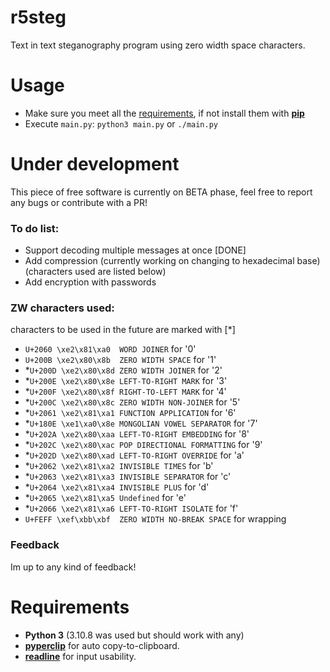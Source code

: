 # r5steg
Text in text steganography program using zero width space characters.

# Usage
- Make sure you meet all the [requirements](https://github.com/byru55o/r5steg#requirements), if not install them with [**pip**](https://pypi.org/project/pip/)
- Execute `main.py`: `python3 main.py` or `./main.py`


# Under development
This piece of free software is currently on BETA phase, feel free to report any bugs or contribute with a PR!
### To do list:
- Support decoding multiple messages at once [DONE]
- Add compression (currently working on changing to hexadecimal base) (characters used are listed below)
- Add encryption with passwords
### ZW characters used:
characters to be used in the future are marked with [*]
- `U+2060 \xe2\x81\xa0	WORD JOINER` for '0'
- `U+200B \xe2\x80\x8b	ZERO WIDTH SPACE` for '1'
- *`U+200D \xe2\x80\x8d	ZERO WIDTH JOINER` for '2'
- *`U+200E \xe2\x80\x8e	LEFT-TO-RIGHT MARK` for '3'
- *`U+200F \xe2\x80\x8f	RIGHT-TO-LEFT MARK` for '4'
- *`U+200C \xe2\x80\x8c	ZERO WIDTH NON-JOINER` for '5'
- *`U+2061 \xe2\x81\xa1 FUNCTION APPLICATION` for '6'
- *`U+180E \xe1\xa0\x8e MONGOLIAN VOWEL SEPARATOR` for '7'
- *`U+202A \xe2\x80\xaa LEFT-TO-RIGHT EMBEDDING` for '8'
- *`U+202C \xe2\x80\xac POP DIRECTIONAL FORMATTING` for '9'
- *`U+202D \xe2\x80\xad LEFT-TO-RIGHT OVERRIDE` for 'a'
- *`U+2062 \xe2\x81\xa2 INVISIBLE TIMES` for 'b'
- *`U+2063⁣ \xe2\x81\xa3 INVISIBLE SEPARATOR` for 'c'
- *`U+2064 \xe2\x81\xa4 INVISIBLE PLUS` for 'd'
- *`U+2065 \xe2\x81\xa5 Undefined` for 'e'
- *`U+2066 \xe2\x81\xa6 LEFT-TO-RIGHT ISOLATE` for 'f'
- `U+FEFF \xef\xbb\xbf  ZERO WIDTH NO-BREAK SPACE` for wrapping
### Feedback
Im up to any kind of feedback!

# Requirements
- **Python 3** (3.10.8 was used but should work with any)
- [**pyperclip**](https://pyperclip.readthedocs.io/en/latest/) for auto copy-to-clipboard.
- [**readline**](https://docs.python.org/3/library/readline.html) for input usability.
